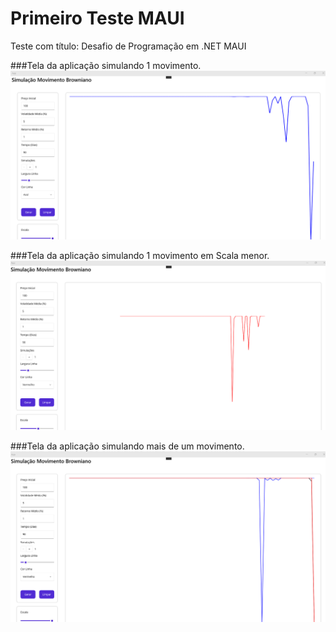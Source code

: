 # Primeiro Teste MAUI
Teste com título: Desafio de Programação em .NET MAUI

###Tela da aplicação simulando 1 movimento.
<img src="/Docs/Resources/tela_simulacao.png">

###Tela da aplicação simulando 1 movimento em Scala menor.
<img src="/Docs/Resources/tela_simulacao_em_scala_menor.png">

###Tela da aplicação simulando mais de um movimento.
<img src="/Docs/Resources/tela_mais_de_uma_simulacao.png">
